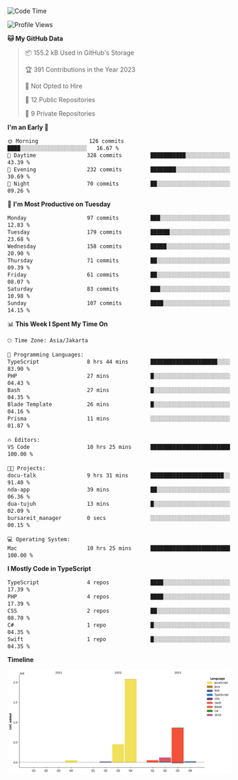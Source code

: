 <!--START_SECTION:waka-->
![Code Time](http://img.shields.io/badge/Code%20Time-258%20hrs%2012%20mins-blue)

![Profile Views](http://img.shields.io/badge/Profile%20Views-0-blue)

**🐱 My GitHub Data** 

> 📦 155.2 kB Used in GitHub's Storage 
 > 
> 🏆 391 Contributions in the Year 2023
 > 
> 🚫 Not Opted to Hire
 > 
> 📜 12 Public Repositories 
 > 
> 🔑 9 Private Repositories 
 > 
**I'm an Early 🐤** 

```text
🌞 Morning                126 commits         ████░░░░░░░░░░░░░░░░░░░░░   16.67 % 
🌆 Daytime                328 commits         ███████████░░░░░░░░░░░░░░   43.39 % 
🌃 Evening                232 commits         ████████░░░░░░░░░░░░░░░░░   30.69 % 
🌙 Night                  70 commits          ██░░░░░░░░░░░░░░░░░░░░░░░   09.26 % 
```
📅 **I'm Most Productive on Tuesday** 

```text
Monday                   97 commits          ███░░░░░░░░░░░░░░░░░░░░░░   12.83 % 
Tuesday                  179 commits         ██████░░░░░░░░░░░░░░░░░░░   23.68 % 
Wednesday                158 commits         █████░░░░░░░░░░░░░░░░░░░░   20.90 % 
Thursday                 71 commits          ██░░░░░░░░░░░░░░░░░░░░░░░   09.39 % 
Friday                   61 commits          ██░░░░░░░░░░░░░░░░░░░░░░░   08.07 % 
Saturday                 83 commits          ███░░░░░░░░░░░░░░░░░░░░░░   10.98 % 
Sunday                   107 commits         ████░░░░░░░░░░░░░░░░░░░░░   14.15 % 
```


📊 **This Week I Spent My Time On** 

```text
🕑︎ Time Zone: Asia/Jakarta

💬 Programming Languages: 
TypeScript               8 hrs 44 mins       █████████████████████░░░░   83.90 % 
PHP                      27 mins             █░░░░░░░░░░░░░░░░░░░░░░░░   04.43 % 
Bash                     27 mins             █░░░░░░░░░░░░░░░░░░░░░░░░   04.35 % 
Blade Template           26 mins             █░░░░░░░░░░░░░░░░░░░░░░░░   04.16 % 
Prisma                   11 mins             ░░░░░░░░░░░░░░░░░░░░░░░░░   01.87 % 

🔥 Editors: 
VS Code                  10 hrs 25 mins      █████████████████████████   100.00 % 

🐱‍💻 Projects: 
docu-talk                9 hrs 31 mins       ███████████████████████░░   91.40 % 
nda-app                  39 mins             ██░░░░░░░░░░░░░░░░░░░░░░░   06.36 % 
dua-tujuh                13 mins             █░░░░░░░░░░░░░░░░░░░░░░░░   02.09 % 
bursareit_manager        0 secs              ░░░░░░░░░░░░░░░░░░░░░░░░░   00.15 % 

💻 Operating System: 
Mac                      10 hrs 25 mins      █████████████████████████   100.00 % 
```

**I Mostly Code in TypeScript** 

```text
TypeScript               4 repos             ████░░░░░░░░░░░░░░░░░░░░░   17.39 % 
PHP                      4 repos             ████░░░░░░░░░░░░░░░░░░░░░   17.39 % 
CSS                      2 repos             ██░░░░░░░░░░░░░░░░░░░░░░░   08.70 % 
C#                       1 repo              █░░░░░░░░░░░░░░░░░░░░░░░░   04.35 % 
Swift                    1 repo              █░░░░░░░░░░░░░░░░░░░░░░░░   04.35 % 
```



**Timeline**

![Lines of Code chart](https://raw.githubusercontent.com/brstreet2/brstreet2/main/assets/bar_graph.png)


<!--END_SECTION:waka-->
